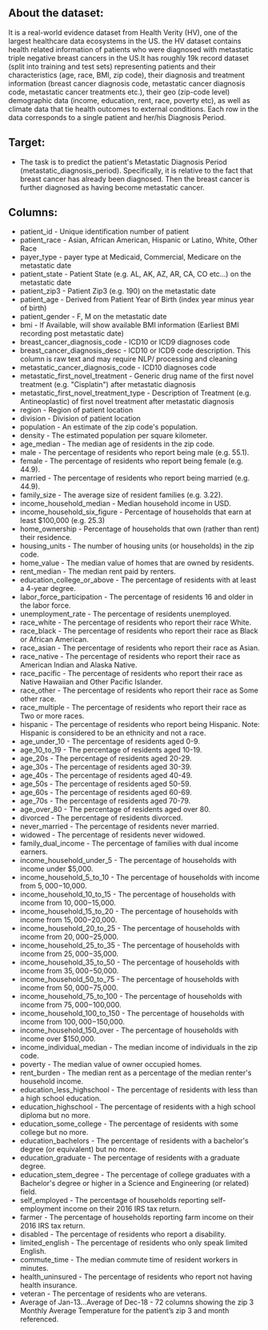 ## About the dataset: 
 It is a real-world evidence dataset from Health Verity (HV), one of the largest healthcare data ecosystems in the US. the HV dataset contains health related information of patients who were diagnosed with metastatic triple negative breast cancers in the US.It has roughly 19k record dataset (split into training and test sets) representing patients and their characteristics (age, race, BMI, zip code), their diagnosis and treatment information (breast cancer diagnosis code, metastatic cancer diagnosis code, metastatic cancer treatments etc.), their geo (zip-code level) demographic data (income, education, rent, race, poverty etc), as well as climate data that tie health outcomes to external conditions. Each row in the data corresponds to a single patient and her/his Diagnosis Period.

## Target:
 - The task is to predict the patient's Metastatic Diagnosis Period (metastatic_diagnosis_period). Specifically, it is relative to the fact that breast cancer has already been diagnosed. Then the breast cancer is further diagnosed as having become metastatic cancer.

 ## Columns:
- patient_id - Unique identification number of patient
- patient_race - Asian, African American, Hispanic or Latino, White, Other Race
- payer_type - payer type at Medicaid, Commercial, Medicare on the metastatic date
- patient_state - Patient State (e.g. AL, AK, AZ, AR, CA, CO etc…) on the metastatic date
- patient_zip3 - Patient Zip3 (e.g. 190) on the metastatic date
- patient_age - Derived from Patient Year of Birth (index year minus year of birth)
- patient_gender - F, M on the metastatic date
- bmi - If Available, will show available BMI information (Earliest BMI recording post metastatic date)
- breast_cancer_diagnosis_code - ICD10 or ICD9 diagnoses code
- breast_cancer_diagnosis_desc - ICD10 or ICD9 code description. This column is raw text and may require NLP/ processing and cleaning
- metastatic_cancer_diagnosis_code - ICD10 diagnoses code
- metastatic_first_novel_treatment - Generic drug name of the first novel treatment (e.g. "Cisplatin") after metastatic diagnosis
- metastatic_first_novel_treatment_type - Description of Treatment (e.g. Antineoplastic) of first novel treatment after metastatic diagnosis
- region - Region of patient location
- division - Division of patient location
- population - An estimate of the zip code's population.
- density - The estimated population per square kilometer.
- age_median - The median age of residents in the zip code.
- male - The percentage of residents who report being male (e.g. 55.1).
- female - The percentage of residents who report being female (e.g. 44.9).
- married - The percentage of residents who report being married (e.g. 44.9).
- family_size - The average size of resident families (e.g. 3.22).
- income_household_median - Median household income in USD.
- income_household_six_figure - Percentage of households that earn at least $100,000 (e.g. 25.3)
- home_ownership - Percentage of households that own (rather than rent) their residence.
- housing_units - The number of housing units (or households) in the zip code.
- home_value - The median value of homes that are owned by residents.
- rent_median - The median rent paid by renters.
- education_college_or_above - The percentage of residents with at least a 4-year degree.
- labor_force_participation - The percentage of residents 16 and older in the labor force.
- unemployment_rate - The percentage of residents unemployed.
- race_white - The percentage of residents who report their race White.
- race_black - The percentage of residents who report their race as Black or African American.
- race_asian - The percentage of residents who report their race as Asian.
- race_native - The percentage of residents who report their race as American Indian and Alaska Native.
- race_pacific - The percentage of residents who report their race as Native Hawaiian and Other Pacific Islander.
- race_other - The percentage of residents who report their race as Some other race.
- race_multiple - The percentage of residents who report their race as Two or more races.
- hispanic - The percentage of residents who report being Hispanic. Note: Hispanic is considered to be an ethnicity and not a race.
- age_under_10 - The percentage of residents aged 0-9.
- age_10_to_19 - The percentage of residents aged 10-19.
- age_20s - The percentage of residents aged 20-29.
- age_30s - The percentage of residents aged 30-39.
- age_40s - The percentage of residents aged 40-49.
- age_50s - The percentage of residents aged 50-59.
- age_60s - The percentage of residents aged 60-69.
- age_70s - The percentage of residents aged 70-79.
- age_over_80 - The percentage of residents aged over 80.
- divorced - The percentage of residents divorced.
- never_married - The percentage of residents never married.
- widowed - The percentage of residents never widowed.
- family_dual_income - The percentage of families with dual income earners.
- income_household_under_5 - The percentage of households with income under $5,000.
- income_household_5_to_10 - The percentage of households with income from $5,000-$10,000.
- income_household_10_to_15 - The percentage of households with income from $10,000-$15,000.
- income_household_15_to_20 - The percentage of households with income from $15,000-$20,000.
- income_household_20_to_25 - The percentage of households with income from $20,000-$25,000.
- income_household_25_to_35 - The percentage of households with income from $25,000-$35,000.
- income_household_35_to_50 - The percentage of households with income from $35,000-$50,000.
- income_household_50_to_75 - The percentage of households with income from $50,000-$75,000.
- income_household_75_to_100 - The percentage of households with income from $75,000-$100,000.
- income_household_100_to_150 - The percentage of households with income from $100,000-$150,000.
- income_household_150_over - The percentage of households with income over $150,000.
- income_individual_median - The median income of individuals in the zip code.
- poverty - The median value of owner occupied homes.
- rent_burden - The median rent as a percentage of the median renter's household income.
- education_less_highschool - The percentage of residents with less than a high school education.
- education_highschool - The percentage of residents with a high school diploma but no more.
- education_some_college - The percentage of residents with some college but no more.
- education_bachelors - The percentage of residents with a bachelor's degree (or equivalent) but no more.
- education_graduate - The percentage of residents with a graduate degree.
- education_stem_degree - The percentage of college graduates with a Bachelor's degree or higher in a Science and Engineering (or related) field.
- self_employed - The percentage of households reporting self-employment income on their 2016 IRS tax return.
- farmer - The percentage of households reporting farm income on their 2016 IRS tax return.
- disabled - The percentage of residents who report a disability.
- limited_english - The percentage of residents who only speak limited English.
- commute_time - The median commute time of resident workers in minutes.
- health_uninsured - The percentage of residents who report not having health insurance.
- veteran - The percentage of residents who are veterans.
- Average of Jan-13…Average of Dec-18 - 72 columns showing the zip 3 Monthly Average Temperature for the patient’s zip 3 and month referenced.
